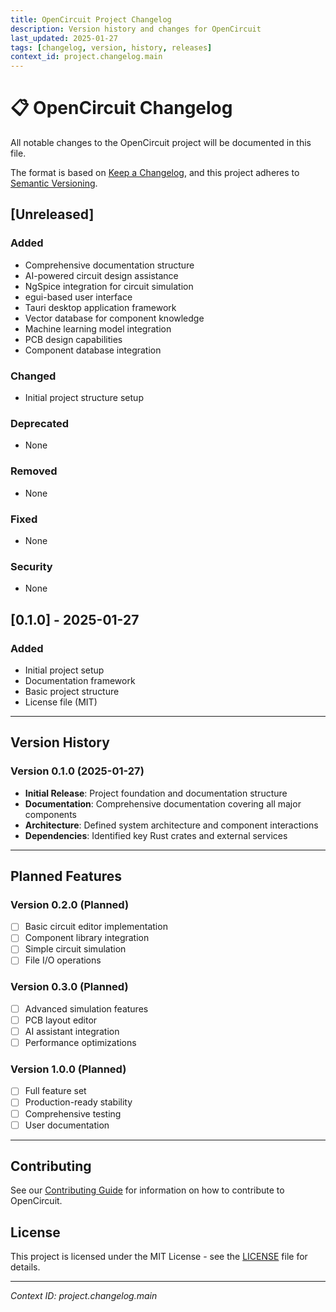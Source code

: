 ```yaml
---
title: OpenCircuit Project Changelog
description: Version history and changes for OpenCircuit
last_updated: 2025-01-27
tags: [changelog, version, history, releases]
context_id: project.changelog.main
---
```


# 📋 OpenCircuit Changelog

All notable changes to the OpenCircuit project will be documented in this file.

The format is based on [Keep a Changelog](https://keepachangelog.com/en/1.0.0/),
and this project adheres to [Semantic Versioning](https://semver.org/spec/v2.0.0.html).

## [Unreleased]

### Added
- Comprehensive documentation structure
- AI-powered circuit design assistance
- NgSpice integration for circuit simulation
- egui-based user interface
- Tauri desktop application framework
- Vector database for component knowledge
- Machine learning model integration
- PCB design capabilities
- Component database integration

### Changed
- Initial project structure setup

### Deprecated
- None

### Removed
- None

### Fixed
- None

### Security
- None

## [0.1.0] - 2025-01-27

### Added
- Initial project setup
- Documentation framework
- Basic project structure
- License file (MIT)

---

## Version History

### Version 0.1.0 (2025-01-27)
- **Initial Release**: Project foundation and documentation structure
- **Documentation**: Comprehensive documentation covering all major components
- **Architecture**: Defined system architecture and component interactions
- **Dependencies**: Identified key Rust crates and external services

---

## Planned Features

### Version 0.2.0 (Planned)
- [ ] Basic circuit editor implementation
- [ ] Component library integration
- [ ] Simple circuit simulation
- [ ] File I/O operations

### Version 0.3.0 (Planned)
- [ ] Advanced simulation features
- [ ] PCB layout editor
- [ ] AI assistant integration
- [ ] Performance optimizations

### Version 1.0.0 (Planned)
- [ ] Full feature set
- [ ] Production-ready stability
- [ ] Comprehensive testing
- [ ] User documentation

---

## Contributing

See our [Contributing Guide](contributing.md) for information on how to contribute to OpenCircuit.

## License

This project is licensed under the MIT License - see the [LICENSE](../LICENSE) file for details.

---

*Context ID: project.changelog.main*